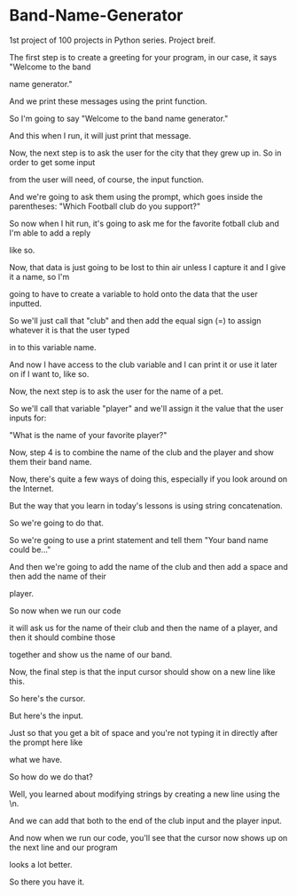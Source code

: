 # Band-Name-Generator
1st project of 100 projects in Python series.
Project breif.

The first step is to create a greeting for your program, in our case, it says "Welcome to the band

name generator."

And we print these messages using the print function.

So I'm going to say "Welcome to the band name generator."

And this when I run, it will just print that message.

Now, the next step is to ask the user for the city that they grew up in. So in order to get some input

from the user will need, of course, the input function.

And we're going to ask them using the prompt, which goes inside the parentheses: "Which Football club do you support?"

So now when I hit run, it's going to ask me for the favorite fotball club and I'm able to add a reply

like so.

Now, that data is just going to be lost to thin air unless I capture it and I give it a name, so I'm

going to have to create a variable to hold onto the data that the user inputted.

So we'll just call that "club" and then add the equal sign (=) to assign whatever it is that the user typed

in to this variable name.

And now I have access to the club variable and I can print it or use it later on if I want to, like so.

Now, the next step is to ask the user for the name of a pet.

So we'll call that variable "player" and we'll assign it the value that the user inputs for:

"What is the name of your favorite player?"

Now, step 4 is to combine the name of the club and the player and show them their band name.

Now, there's quite a few ways of doing this, especially if you look around on the Internet.

But the way that you learn in today's lessons is using string concatenation.

So we're going to do that.

So we're going to use a print statement and tell them "Your band name could be..."

And then we're going to add the name of the club and then add a space and then add the name of their

player.

So now when we run our code

it will ask us for the name of their club and then the name of a player, and then it should combine those

together and show us the name of our band.

Now, the final step is that the input cursor should show on a new line like this.

So here's the cursor.

But here's the input.

Just so that you get a bit of space and you're not typing it in directly after the prompt here like

what we have.

So how do we do that?

Well, you learned about modifying strings by creating a new line using the \n.

And we can add that both to the end of the club input and the player input.

And now when we run our code, you'll see that the cursor now shows up on the next line and our program

looks a lot better.

So there you have it.

